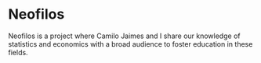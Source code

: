 # Neofilos
Neofilos is a project where Camilo Jaimes and I share our knowledge of statistics and economics with a broad audience to foster education in these fields.
